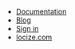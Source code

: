 * [Documentation](https://docs.locize.com)
* [Blog](https://blog.locize.com)
* [Sign in](https://www.locize.io/login)
* [locize.com](https://locize.com)